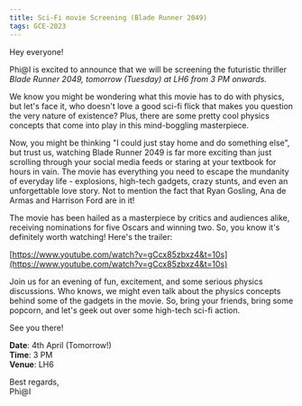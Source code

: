 ```yaml
---
title: Sci-Fi movie Screening (Blade Runner 2049)
tags: GCE-2023
---
```

Hey everyone!

Phi@I is excited to announce that we will be screening the futuristic thriller _Blade Runner 2049, tomorrow (Tuesday) at LH6 from 3 PM onwards._

<!--more-->

We know you might be wondering what this movie has to do with physics, but let's face it, who doesn't love a good sci-fi flick that makes you question the very nature of existence? Plus, there are some pretty cool physics concepts that come into play in this mind-boggling masterpiece.

Now, you might be thinking "I could just stay home and do something else", but trust us, watching Blade Runner 2049 is far more exciting than just scrolling through your social media feeds or staring at your textbook for hours in vain. The movie has everything you need to escape the mundanity of everyday life - explosions, high-tech gadgets, crazy stunts, and even an unforgettable love story. Not to mention the fact that Ryan Gosling, Ana de Armas and Harrison Ford are in it!

The movie has been hailed as a masterpiece by critics and audiences alike, receiving nominations for five Oscars and winning two. So, you know it's definitely worth watching! Here's the trailer:

[https://www.youtube.com/watch?v=gCcx85zbxz4&t=10s](https://www.youtube.com/watch?v=gCcx85zbxz4&t=10s)

Join us for an evening of fun, excitement, and some serious physics discussions. Who knows, we might even talk about the physics concepts behind some of the gadgets in the movie. So, bring your friends, bring some popcorn, and let's geek out over some high-tech sci-fi action.

See you there!



**Date**: 4th April (Tomorrow!)<br>
**Time**: 3 PM<br>
**Venue**: LH6<br>

Best regards,<br>
Phi@I

